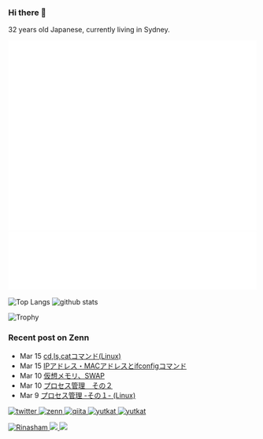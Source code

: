 ### Hi there 👋
32 years old Japanese, currently living in Sydney.

<!--
**Rinasham/Rinasham** is a ✨ _special_ ✨ repository because its `README.md` (this file) appears on your GitHub profile.

Here are some ideas to get you started:

- 🔭 I’m currently working on ...
- 🌱 I’m currently learning ...
- 👯 I’m looking to collaborate on ...
- 🤔 I’m looking for help with ...
- 💬 Ask me about ...
- 📫 How to reach me: ...
- 😄 Pronouns: ...
- ⚡ Fun fact: ...
-->

![Metrics](/github-metrics.svg)
<br/>
![Most Used Lang](/metrics.plugin.habits.facts.svg)

<p align="left"> 
  <img alt="Top Langs" height="150px" src="https://github-readme-stats.vercel.app/api/top-langs/?username=Rinasham&layout=compact&count_private=true&show_icons=true&show_icons=true&theme=omni" />
  <img alt="github stats" height="150px" src="https://github-readme-stats.vercel.app/api?username=Rinasham&count_private=true&show_icons=true&show_icons=true&theme=omni" />
</p>



![Trophy](https://github-profile-trophy.vercel.app/?username=Rinasham&theme=chalk)

### Recent post on Zenn
<!-- profile updater begin: zenn -->
- Mar 15 [cd,ls,catコマンド(Linux)](https://zenn.dev/rinasham/articles/1e0bcf714a26bd)
- Mar 15 [IPアドレス・MACアドレスとifconfigコマンド](https://zenn.dev/rinasham/articles/690a813802a604)
- Mar 10 [仮想メモリ、SWAP](https://zenn.dev/rinasham/articles/60bd62212d3694)
- Mar 10 [プロセス管理　その２](https://zenn.dev/rinasham/articles/627fd405faf60c)
- Mar 9 [プロセス管理 -その１- (Linux)](https://zenn.dev/rinasham/articles/faa3886bb3db7b)
<!-- profile updater end: zenn -->

<!-- link icons -->
<p align="left"> 
  <a href="https://twitter.com/rinaxstudy">
    <img alt="twitter" width="30px" src="https://simpleicons.org/icons/twitter.svg" />
  </a>
  <a href="https://zenn.dev/rinasham">
    <img alt="zenn" width="30px" src="https://simpleicons.org/icons/zenn.svg" />
  </a>
  <a href="https://qiita.com/Rinasham">
  <img alt="qiita" width="30px" src="https://simpleicons.org/icons/qiita.svg" />
  </a>
  <a href="#" target="blank">
    <img src="https://cdn.jsdelivr.net/npm/simple-icons@3.0.1/icons/dev-dot-to.svg" alt="yutkat" height="30" width="30" />
  </a>
  <a href="#" target="blank">
    <img src="https://cdn.jsdelivr.net/npm/simple-icons@3.0.1/icons/stackoverflow.svg" alt="yutkat" height="30" width="30" />
  </a>
</p>







<p align="left"> 
  <a href="https://github.com/yutkat/yutkat/">
    <img src="https://komarev.com/ghpvc/?username=Rinasham" alt="Rinasham" />
  </a>
  <a href="http://twitter.com/yutkat">
    <img height="20" src="https://img.shields.io/twitter/follow/linaria1221?label=Twitter&logo=twitter&style=flat" />
  </a>
  <a href="https://github.com/Rinasham">
    <img height="20" src="https://img.shields.io/github/followers/Rinasham?label=follow&logo=github&style=flat" />
  </a>
<!--   <a href="https://www.reddit.com/user/yutkat">
    <img height="20" src="https://img.shields.io/reddit/user-karma/combined/yutkat?label=Reddit&logo=reddit&style=flat" />
  </a> -->
<!--   <a href="https://stackoverflow.com/users/5720201/yutkat">
    <img height="20" src="https://img.shields.io/stackexchange/stackoverflow/r/5720201?label=StackOverflow&logo=stack-overflow&style=flat" />
  </a> -->
<!--   <a href="http://qiita.com/yutkat">
    <img height="20" src="https://qiita-badge.apiapi.app/s/yutkat/posts.svg" />
  </a>
  <//qiita.com/yutkat">
    <img height="20" src="https://qiita-badge.apiapi.app/s/yutkat/contributions.svg" />
  </a> -->
</p>

